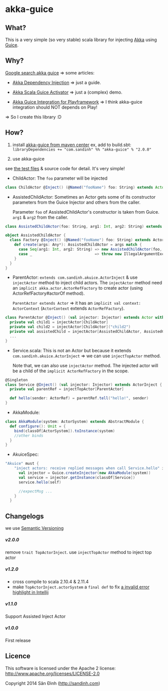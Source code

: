 akka-guice
==========

## What?

This is a very simple (so very stable) scala library for injecting [Akka](http://akka.io/) using [Guice](https://github.com/google/guice/).

## Why?
[Google search akka guice](https://www.google.com.vn/search?q=akka+guice) => some articles:

+ [Akka Dependency Injection](http://letitcrash.com/post/55958814293/akka-dependency-injection) => just a guide.

+ [Akka Scala Guice Activator](http://typesafe.com/activator/template/activator-akka-scala-guice) => just a (complex) demo.

+ [Akka Guice Integration for Playframework](https://github.com/chanan/AkkaGuice) => I think akka-guice integration should
  NOT depends on Play!

=> So I create this library :D

## How?

1. install [akka-guice from maven center](http://search.maven.org/#search|ga|1|g%3A%22com.sandinh%22%20akka-guice)
 ex, add to build.sbt:
  `libraryDependencies += "com.sandinh" %% "akka-guice" % "2.0.0"`

2. use akka-guice

see [the test files](src/test/scala/com/sandinh/akuice) & source code for detail. It's very simple!

+ ChildActor: The `foo` parameter will be injected

```scala
class ChildActor @Inject() (@Named("fooName") foo: String) extends Actor ...
```

+ AssistedChildActor:
  Sometimes an Actor gets some of its constructor parameters from the Guice Injector and others from the caller.
  
  Parameter `foo` of AssistedChildActor's constructor is taken from Guice. `arg1` & `arg2` from the caller.

```scala
class AssistedChildActor(foo: String, arg1: Int, arg2: String) extends Actor ...

object AssistedChildActor {
  class Factory @Inject() (@Named("fooName") foo: String) extends ActorFactory[AssistedChildActor] {
    def create(args: Any*): AssistedChildActor = args match {
      case Seq(arg1: Int, arg2: String) => new AssistedChildActor(foo, arg1, arg2)
      case _                            => throw new IllegalArgumentException
    }
  }
}
```

+ ParentActor: `extends com.sandinh.akuice.ActorInject` & use `injectActor` method to inject child actors.
  The `injectActor` method need an `implicit akka.actor.ActorRefFactory` to create actor (using ActorRefFactory#actorOf method).
  
  `ParentActor extends Actor` => it has an `implicit val context: ActorContext` (`ActorContext` extends `ActorRefFactory`).

```scala
class ParentActor @Inject() (val injector: Injector) extends Actor with ActorInject {
  private val child1 = injectActor[ChildActor]
  private val child2 = injectActor[ChildActor]("child2")
  private val assistedChild = injectActor[AssistedChildActor, AssistedChildActor.Factory](1, "arg2 value")
  ...
}
```

+ Service.scala: This is not an Actor but because it extends `com.sandinh.akuice.ActorInject` =>
 we can use `injectTopActor` method.

  Note that, we can also use `injectActor` method. The injected actor will be a child of
   the `implicit ActorRefFactory` in the scope.

```scala
@Singleton
class Service @Inject() (val injector: Injector) extends ActorInject {
  private val parentRef = injectTopActor[ParentActor]

  def hello(sender: ActorRef) = parentRef.tell("hello!", sender)
}
```

+ AkkaModule:

```scala
class AkkaModule(system: ActorSystem) extends AbstractModule {
  def configure(): Unit = {
    bind(classOf[ActorSystem]).toInstance(system)
    //other binds
  }
}
```

+ AkuiceSpec:

```scala
"Akuice" must {
    "inject actors: receive replied messages when call Service.hello" in {
      val injector = Guice.createInjector(new AkkaModule(system))
      val service = injector.getInstance(classOf[Service])
      service.hello(self)

      //expectMsg ...
    }
  }
```

## Changelogs
we use [Semantic Versioning](http://semver.org/)

##### v2.0.0
remove `trait TopActorInject`. use `injectTopActor` method to inject top actor

##### v1.2.0
+ cross compile to scala 2.10.4 & 2.11.4
+ make `TopActorInject.actorSystem` a `final def` to fix [a invalid error highlight in Intellij](https://youtrack.jetbrains.com/issue/SCL-7924)

##### v1.1.0
 Support Assisted Inject Actor

##### v1.0.0
 First release

## Licence
This software is licensed under the Apache 2 license:
http://www.apache.org/licenses/LICENSE-2.0

Copyright 2014 Sân Đình (http://sandinh.com)
